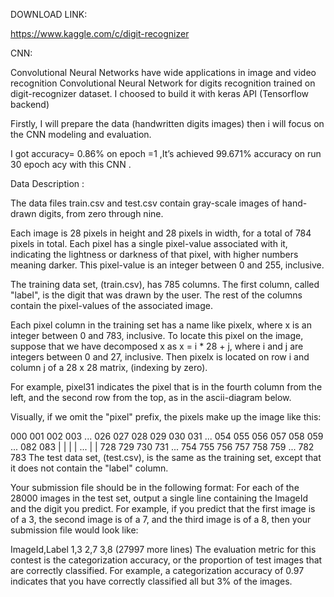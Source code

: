 
DOWNLOAD LINK:

https://www.kaggle.com/c/digit-recognizer


CNN:

Convolutional Neural Networks have wide applications in image and video recognition Convolutional Neural Network for digits recognition trained on digit-recognizer dataset. I choosed to build it with keras API (Tensorflow backend)

Firstly, I will prepare the data (handwritten digits images) then i will focus on the CNN modeling and evaluation.

I got accuracy= 0.86% on epoch =1 ,It’s achieved 99.671% accuracy on run 30 epoch acy with this CNN .

Data Description :

The data files train.csv and test.csv contain gray-scale images of hand-drawn digits, from zero through nine.

Each image is 28 pixels in height and 28 pixels in width, for a total of 784 pixels in total. Each pixel has a single pixel-value associated with it, indicating the lightness or darkness of that pixel, with higher numbers meaning darker. This pixel-value is an integer between 0 and 255, inclusive.

The training data set, (train.csv), has 785 columns. The first column, called "label", is the digit that was drawn by the user. The rest of the columns contain the pixel-values of the associated image.

Each pixel column in the training set has a name like pixelx, where x is an integer between 0 and 783, inclusive. To locate this pixel on the image, suppose that we have decomposed x as x = i * 28 + j, where i and j are integers between 0 and 27, inclusive. Then pixelx is located on row i and column j of a 28 x 28 matrix, (indexing by zero).

For example, pixel31 indicates the pixel that is in the fourth column from the left, and the second row from the top, as in the ascii-diagram below.

Visually, if we omit the "pixel" prefix, the pixels make up the image like this:

000 001 002 003 ... 026 027 028 029 030 031 ... 054 055 056 057 058 059 ... 082 083 | | | | ... | | 728 729 730 731 ... 754 755 756 757 758 759 ... 782 783 The test data set, (test.csv), is the same as the training set, except that it does not contain the "label" column.

Your submission file should be in the following format: For each of the 28000 images in the test set, output a single line containing the ImageId and the digit you predict. For example, if you predict that the first image is of a 3, the second image is of a 7, and the third image is of a 8, then your submission file would look like:

ImageId,Label 1,3 2,7 3,8 (27997 more lines) The evaluation metric for this contest is the categorization accuracy, or the proportion of test images that are correctly classified. For example, a categorization accuracy of 0.97 indicates that you have correctly classified all but 3% of the images.
